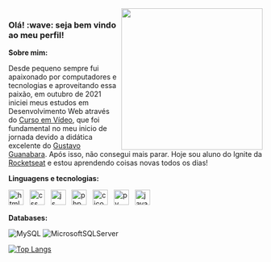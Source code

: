 

<img align="right" width="280px" src="https://i.imgur.com/GQks7vV.gif">

<h3 align="left">Olá! :wave: seja bem vindo ao meu perfil!</h3>
<strong>Sobre mim:</strong>
<p align="left">Desde pequeno sempre fui apaixonado por computadores e tecnologias e aproveitando essa paixão, em outubro de 2021 iniciei meus estudos em Desenvolvimento Web através do <a href="https://www.cursoemvideo.com">Curso em Vídeo</a>, que foi fundamental no meu inicio de jornada devido a didática excelente do <a href="https://github.com/gustavoguanabara">Gustavo Guanabara</a>. Após isso, não consegui mais parar. Hoje sou aluno do Ignite da <a href="https://www.rocketseat.com.br">Rocketseat</a> e estou aprendendo coisas novas todos os dias!</p>

<strong align="left">Linguagens e tecnologias:</strong>
<!----->

<p>
<img width="30px" src="https://skillicons.dev/icons?i=html" alt="html icon"/>
   &nbsp;
<img width="30px" src="https://skillicons.dev/icons?i=css" alt="css icon"/>
   &nbsp;
<img width="30px" src="https://skillicons.dev/icons?i=js" alt="js icon"/>
   &nbsp;
<img width="30px" src="https://skillicons.dev/icons?i=php" alt="php icon"/>
   &nbsp;
  <img width="30px" src="https://skillicons.dev/icons?i=c" alt="c icon"/>
  &nbsp;
  <img width="30px" src="https://skillicons.dev/icons?i=py" alt="py icon"/>
    &nbsp;
  <img width="30px" src="https://skillicons.dev/icons?i=java" alt="java icon"/>
</p>

**Databases:**

![MySQL](https://img.shields.io/badge/MySQL-005C84?style=for-the-badge&logo=mysql&logoColor=white)
![MicrosoftSQLServer](https://img.shields.io/badge/Microsoft%20SQL%20Sever-CC2927?style=for-the-badge&logo=microsoft%20sql%20server&logoColor=white)

[![Top Langs](https://github-readme-stats.vercel.app/api/top-langs/?username=Julio-7&layout=compact&langs_count=8&show_icons=true&theme=radical)](https://github.com/anuraghazra/github-readme-stats)
